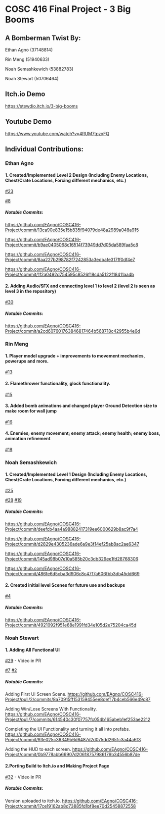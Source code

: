 # COSC 416 Final Project - 3 Big Booms 
## A Bomberman Twist By:

Ethan Agno (37148814)

Rin Meng (51940633)

Noah Semashkewich (53882783)

Noah Stewart (50706464)
## Itch.io Demo
https://stewdio.itch.io/3-big-booms
## Youtube Demo
https://www.youtube.com/watch?v=4RUM7tpzxFQ

## Individual Contributions: 

### Ethan Agno
#### 1. Created/Implemented Level 2 Design (Including Enemy Locations, Chest/Crate Locations, Forcing different mechanics, etc.)
[#23](https://github.com/EAgno/COSC416-Project/pull/23)

[#8](https://github.com/EAgno/COSC416-Project/pull/8)

##### Notable Commits:

https://github.com/EAgno/COSC416-Project/commit/13ca90e835e15b835f94079de48a2989a048a915

https://github.com/EAgno/COSC416-Project/commit/b9ae0405068c16514f73949dd7d05da589faa5c8

https://github.com/EAgno/COSC416-Project/commit/8aa227b298782f7242853a3edbafe317ff0df4e7

https://github.com/EAgno/COSC416-Project/commit/1f2a0492d754595c8526f18cda5122f18411aa4b

#### 2. Adding Audio/SFX and connecting level 1 to level 2 (level 2 is seen as level 3 in the repository)
[#30](https://github.com/EAgno/COSC416-Project/pull/30)

##### Notable Commits:

https://github.com/EAgno/COSC416-Project/commit/a2cd607601763846817464b568718c42955b4e6d

### Rin Meng
#### 1. Player model upgrade + improvements to movement mechanics, powerups and more.
[#13](https://github.com/EAgno/COSC416-Project/pull/13)
#### 2. Flamethrower functionality, glock functionality.
[#15](https://github.com/EAgno/COSC416-Project/pull/15)
#### 3. Added bomb animations and changed player Ground Detection size to make room for wall jump
[#16](https://github.com/EAgno/COSC416-Project/pull/16)
#### 4. Enemies; enemy movement; enemy attack; enemy health; enemy boss, animation refinement
[#18](https://github.com/EAgno/COSC416-Project/pull/18)

### Noah Semashkewich
#### 1. Created/Implemented Level 1 Design (Including Enemy Locations, Chest/Crate Locations, Forcing different mechanics, etc.)
[#25](https://github.com/EAgno/COSC416-Project/pull/25)

[#28](https://github.com/EAgno/COSC416-Project/pull/28)
[#19](https://github.com/EAgno/COSC416-Project/pull/19)

##### Notable Commits:

https://github.com/EAgno/COSC416-Project/commit/deefcb4aa4a98882417319ee6000629b8ac9f7a4

https://github.com/EAgno/COSC416-Project/commit/d2829e4305236ade6a9e3f14ef25ab8ac2ae6347

https://github.com/EAgno/COSC416-Project/commit/145ad98b07e10a585b20c3db329ee1fd28768306

https://github.com/EAgno/COSC416-Project/commit/486fe6d5cba3d906c8c47f7a606fbb3db45dd669

#### 2. Created initial level Scenes for future use and backups
[#4](https://github.com/EAgno/COSC416-Project/pull/4)

##### Notable Commits:

https://github.com/EAgno/COSC416-Project/commit/4921092f951e68e1991fd34e105d2e75204ca45d

### Noah Stewart
#### 1. Adding All Functional UI 
[#29](https://github.com/EAgno/COSC416-Project/pull/29) - Video in PR

[#7](https://github.com/EAgno/COSC416-Project/pull/7/commits) 
[#2](https://github.com/EAgno/COSC416-Project/pull/7)
##### Notable Commits: 

Adding First UI Screen Scene. https://github.com/EAgno/COSC416-Project/pull/2/commits/8a70915ff153159455ee8def17b4ceb566e49c87

Adding Win/Lose Screens With Functionality. https://github.com/EAgno/COSC416-Project/pull/7/commits/614540c30f07757fc054b165abeb1ef253ae2212

Completing the UI Functionality and turning it all into prefabs. https://github.com/EAgno/COSC416-Project/commit/93e025c36349b6d6487d2d075dd2651c3a44a6f3

Adding the HUD to each screen. https://github.com/EAgno/COSC416-Project/commit/0b9778abb66907d20618757986179b34556b87de


#### 2.Porting Build to Itch.io and Making Project Page
[#32](https://github.com/EAgno/COSC416-Project/pull/33) - Video in PR

##### Notable Commits: 
Version uploaded to itch.io. https://github.com/EAgno/COSC416-Project/commit/17ce19162ab8d73885fd1bf8ee70d25458872558
